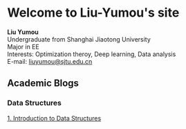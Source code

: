 # Welcome to Liu-Yumou's site

**Liu Yumou**  
Undergraduate from Shanghai Jiaotong University  
Major in EE  
Interests: Optimization theroy, Deep learning, Data analysis  
E-mail: liuyumou@sjtu.edu.cn  

## Academic Blogs
### Data Structures
[1. Introduction to Data Structures](https://github.com/liuyumou/liuyumou.github.io/blob/master/data-structures/data-structure-1.md)
